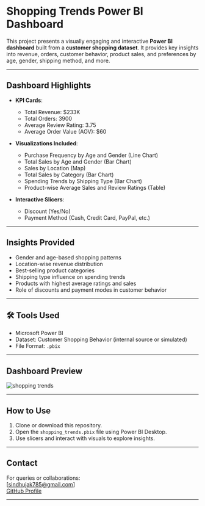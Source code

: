 #  Shopping Trends Power BI Dashboard

This project presents a visually engaging and interactive **Power BI dashboard** built from a **customer shopping dataset**. It provides key insights into revenue, orders, customer behavior, product sales, and preferences by age, gender, shipping method, and more.

---

##  Dashboard Highlights

- **KPI Cards**:
  -  Total Revenue: $233K  
  -  Total Orders: 3900  
  -  Average Review Rating: 3.75  
  -  Average Order Value (AOV): $60  

- **Visualizations Included**:
  - Purchase Frequency by Age and Gender (Line Chart)  
  - Total Sales by Age and Gender (Bar Chart)  
  - Sales by Location (Map)  
  - Total Sales by Category (Bar Chart)  
  - Spending Trends by Shipping Type (Bar Chart)  
  - Product-wise Average Sales and Review Ratings (Table)  

- **Interactive Slicers**:
  - Discount (Yes/No)  
  - Payment Method (Cash, Credit Card, PayPal, etc.)

---

##  Insights Provided

- Gender and age-based shopping patterns  
- Location-wise revenue distribution  
- Best-selling product categories  
- Shipping type influence on spending trends  
- Products with highest average ratings and sales  
- Role of discounts and payment modes in customer behavior  

---

## 🛠 Tools Used

- Microsoft Power BI  
- Dataset: Customer Shopping Behavior (internal source or simulated)  
- File Format: `.pbix`

---

##  Dashboard Preview

![shopping trends](https://github.com/user-attachments/assets/ccdb5c68-5bea-40c2-b2e2-12f2057007ea)


---

##  How to Use

1. Clone or download this repository.  
2. Open the `shopping_trends.pbix` file using Power BI Desktop.  
3. Use slicers and interact with visuals to explore insights.  

---

##  Contact

For queries or collaborations:  
 [sindhujak785@gmail.com]  
 [GitHub Profile](https://github.com/sindhujak785)

---


